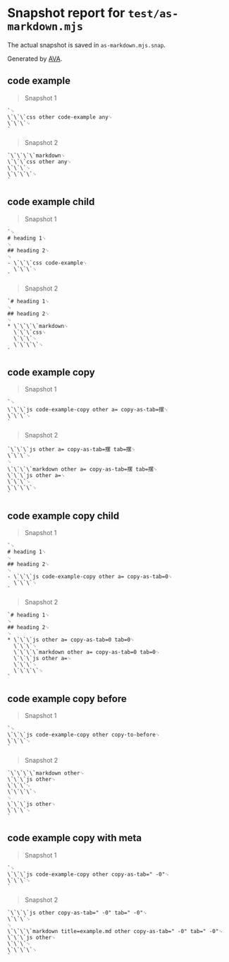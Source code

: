 # Snapshot report for `test/as-markdown.mjs`

The actual snapshot is saved in `as-markdown.mjs.snap`.

Generated by [AVA](https://avajs.dev).

## code example

> Snapshot 1

    `␊
    \`\`\`css other code-example any␊
    \`\`\`␊
    `

> Snapshot 2

    `\`\`\`\`markdown␊
    \`\`\`css other any␊
    \`\`\`␊
    \`\`\`\`␊
    `

## code example child

> Snapshot 1

    `␊
    # heading 1␊
    ␊
    ## heading 2␊
    ␊
    - \`\`\`css code-example␊
      \`\`\`␊
    `

> Snapshot 2

    `# heading 1␊
    ␊
    ## heading 2␊
    ␊
    * \`\`\`\`markdown␊
      \`\`\`css␊
      \`\`\`␊
      \`\`\`\`␊
    `

## code example copy

> Snapshot 1

    `␊
    \`\`\`js code-example-copy other a= copy-as-tab=摆␊
    \`\`\`␊
    `

> Snapshot 2

    `\`\`\`js other a= copy-as-tab=摆 tab=摆␊
    \`\`\`␊
    ␊
    \`\`\`\`markdown other a= copy-as-tab=摆 tab=摆␊
    \`\`\`js other a=␊
    \`\`\`␊
    \`\`\`\`␊
    `

## code example copy child

> Snapshot 1

    `␊
    # heading 1␊
    ␊
    ## heading 2␊
    ␊
    - \`\`\`js code-example-copy other a= copy-as-tab=0␊
      \`\`\`␊
    `

> Snapshot 2

    `# heading 1␊
    ␊
    ## heading 2␊
    ␊
    * \`\`\`js other a= copy-as-tab=0 tab=0␊
      \`\`\`␊
      \`\`\`\`markdown other a= copy-as-tab=0 tab=0␊
      \`\`\`js other a=␊
      \`\`\`␊
      \`\`\`\`␊
    `

## code example copy before

> Snapshot 1

    `␊
    \`\`\`js code-example-copy other copy-to-before␊
    \`\`\`␊
    `

> Snapshot 2

    `\`\`\`\`markdown other␊
    \`\`\`js other␊
    \`\`\`␊
    \`\`\`\`␊
    ␊
    \`\`\`js other␊
    \`\`\`␊
    `

## code example copy with meta

> Snapshot 1

    `␊
    \`\`\`js code-example-copy other copy-as-tab=" -0"␊
    \`\`\`␊
    `

> Snapshot 2

    `\`\`\`js other copy-as-tab=" -0" tab=" -0"␊
    \`\`\`␊
    ␊
    \`\`\`\`markdown title=example.md other copy-as-tab=" -0" tab=" -0"␊
    \`\`\`js other␊
    \`\`\`␊
    \`\`\`\`␊
    `
